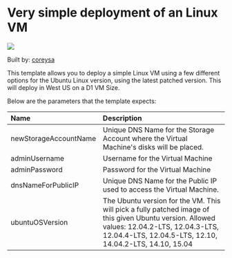 # Very simple deployment of an Linux VM

<a href="https://portal.azure.com/#create/Microsoft.Template/uri/https%3A%2F%2Fraw.githubusercontent.com%2FOzGitele%2Flinuxproject%2Fmaster%2Fazuredeploy.json" target="_blank">
    <img src="http://azuredeploy.net/deploybutton.png"/>
</a><a  target="_blank">


Built by: [coreysa](https://github.com/coreysa)

This template allows you to deploy a simple Linux VM using a few different options for the Ubuntu Linux version, using the latest patched version. This will deploy in West US on a D1 VM Size.

Below are the parameters that the template expects: 

| Name   | Description    |
|:--- |:---|
| newStorageAccountName  | Unique DNS Name for the Storage Account where the Virtual Machine's disks will be placed. |
| adminUsername  | Username for the Virtual Machine  |
| adminPassword  | Password for the Virtual Machine  |
| dnsNameForPublicIP  | Unique DNS Name for the Public IP used to access the Virtual Machine. |
| ubuntuOSVersion  | The Ubuntu version for the VM. This will pick a fully patched image of this given Ubuntu version. Allowed values: 12.04.2-LTS, 12.04.3-LTS, 12.04.4-LTS, 12.04.5-LTS, 12.10, 14.04.2-LTS, 14.10, 15.04 |
